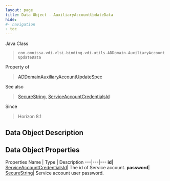 ```yaml
---
layout: page
title: Data Object - AuxiliaryAccountUpdateData
hide:
#- navigation
- toc
---
```






Java Class
> `com.omnissa.vdi.vlsi.binding.vdi.utils.ADDomain.AuxiliaryAccountUpdateData`

Property of
> [ADDomainAuxiliaryAccountUpdateSpec](vdi.utils.ADDomain.ADDomainAuxiliaryAccountUpdateSpec.md#field_detail)

See also
> [SecureString](vdi.util.SecureString.md), [ServiceAccountCredentialsId](vdi.entity.ServiceAccountCredentialsId.md)

Since
> Horizon 8.1


## Data Object Description

## Data Object Properties
Properties
Name |  Type |  Description
---|---|---
**id**| [ServiceAccountCredentialsId](vdi.entity.ServiceAccountCredentialsId.md)|  The id of Service account.
**password**| [SecureString](vdi.util.SecureString.md)|  Service account user password.
 


 
